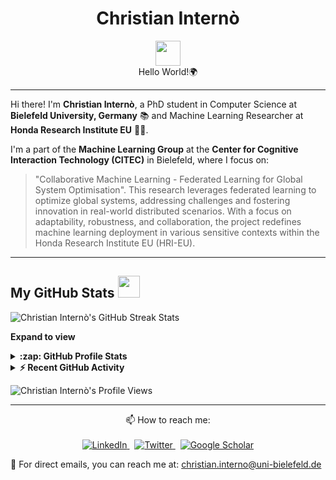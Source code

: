 <h1 align="center">Christian Internò</h1>
<p align="center">
  <img src="https://media.giphy.com/media/SWoSkN6DxTszqIKEqv/giphy.gif" width="40"> 
  <br>Hello World!🌍
</p>

---

Hi there! I'm **Christian Internò**, a PhD student in Computer Science at **Bielefeld University, Germany** 📚 and Machine Learning Researcher at **Honda Research Institute EU** 👨‍💻.

I'm a part of the **Machine Learning Group**  at the **Center for Cognitive Interaction Technology (CITEC)**  in Bielefeld, where I focus on:

> "Collaborative Machine Learning - Federated Learning for Global System Optimisation". This research leverages federated learning to optimize global systems, addressing challenges and fostering innovation in real-world distributed scenarios. With a focus on adaptability, robustness, and collaboration, the project redefines machine learning deployment in various sensitive contexts within the Honda Research Institute EU (HRI-EU).

---
<!-- GitHub section -->

## My GitHub Stats <img src="https://i.pinimg.com/originals/65/c4/f4/65c4f452571be1261e9c623f7da488ac.gif" width="35px"> 
 
<div>
   <img align="center" src="https://github-readme-streak-stats.herokuapp.com/?user=ChristianInterno" alt="Christian Internò's GitHub Streak Stats" />
</div>

**Expand to view**
<details>
  <summary><b>:zap: GitHub Profile Stats</b></summary>
  <img src="https://github-readme-stats.anuraghazra1.vercel.app/api?username=ChristianInterno&show_icons=true" alt="Christian Internò's GitHub Stats" />
</details>
<details>
  <summary><b>⚡ Recent GitHub Activity</b></summary>
  <br/>
   <a href="https://github.com/ChristianInterno"><img alt="Christian Internò's Activity Graph" src="https://activity-graph.herokuapp.com/graph?username=ChristianInterno&custom_title=Christian%20Internò's%20Contribution%20Graph&theme=react-dark" /></a>
  <br/>
</details>

<!-- GitHub section: END -->

<!-- Profile Views -->

<p align="left"> <img src="https://komarev.com/ghpvc/?username=ChristianInterno&label=Profile%20views&color=0e75b6&style=flat" alt="Christian Internò's Profile Views" /> </p>

<!-- THE END -->


---

<p align="center">
  📫 How to reach me: 
  <br><br>
  <a href="https://www.linkedin.com/in/christian-interno">
    <img src="https://img.shields.io/badge/LinkedIn-%230077B5.svg?&style=for-the-badge&logo=linkedin&logoColor=white" alt="LinkedIn">
  </a>
  &nbsp;
  <a href="https://twitter.com/ChrisInterno">
    <img src="https://img.shields.io/badge/Twitter-%231DA1F2.svg?&style=for-the-badge&logo=twitter&logoColor=white" alt="Twitter">
  </a>
  &nbsp;
  <a href="https://scholar.google.com/citations?user=melu9g0AAAAJ&hl=en">
    <img src="https://img.shields.io/badge/Google%20Scholar-%230077B5.svg?&style=for-the-badge&logo=googlescholar&logoColor=white" alt="Google Scholar">
  </a>
</p>

🦜 For direct emails, you can reach me at: 
[christian.interno@uni-bielefeld.de](mailto:christian.interno@uni-bielefeld.de)

